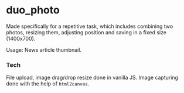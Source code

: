 # duo_photo

Made specifically for a repetitive task, which includes combining two photos, resizing them, adjusting position and saving in a fixed size (1400x700).

Usage: News article thumbnail.

### Tech

File upload, image drag/drop resize done in vanilla JS.
Image capturing done with the help of `html2canvas`.
